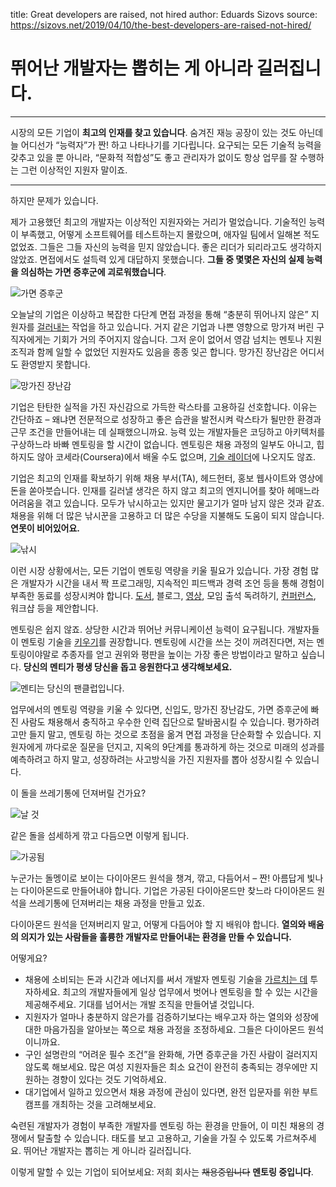 title: Great developers are raised, not hired
author: Eduards Sizovs
source: https://sizovs.net/2019/04/10/the-best-developers-are-raised-not-hired/

# 뛰어난 개발자는 뽑히는 게 아니라 길러집니다.

* * *

시장의 모든 기업이 **최고의 인재를 찾고 있습니다**. 숨겨진 재능 공장이 있는 것도 아닌데 늘 어디선가 “능력자”가 짠! 하고 나타나기를 기다립니다. 요구되는 모든 기술적 능력을 갖추고 있을 뿐 아니라, “문화적 적합성”도 좋고 관리자가 없이도 항상 업무를 잘 수행하는 그런 이상적인 지원자 말이죠.

* * *

하지만 문제가 있습니다.

제가 고용했던 최고의 개발자는 이상적인 지원자와는 거리가 멀었습니다. 기술적인 능력이 부족했고, 어떻게 소프트웨어를 테스트하는지 몰랐으며, 애자일 팀에서 일해본 적도 없었죠. 그들은 그들 자신의 능력을 믿지 않았습니다. 좋은 리더가 되리라고도 생각하지 않았죠. 면접에서도 설득력 있게 대답하지 못했습니다. **그들 중 몇몇은 자신의 실제 능력을 의심하는 가면 증후군에 괴로워했습니다**.

![가면 증후군](/static/articles/great-developers-are-raised/imposter.svg "이미지 출처: <a href='https://www.youtube.com/watch?v=1i8ylq4j_EY'>It's Dangerous to Go Alone: Battling the Invisible Monsters in Tech</a>")

오늘날의 기업은 이상하고 복잡한 다단계 면접 과정을 통해 “충분히 뛰어나지 않은” 지원자를 [걸러내는](https://rejected.us) 작업을 하고 있습니다. 거지 같은 기업과 나쁜 영향으로 망가져 버린 구직자에게는 기회가 거의 주어지지 않습니다. 그저 운이 없어서 영감 넘치는 멘토나 지원 조직과 함께 일할 수 없었던 지원자도 있음을 종종 잊곤 합니다. 망가진 장난감은 어디서도 환영받지 못합니다.

![망가진 장난감](https://sizovs.net/images/broken_toy.jpg "망가진 장난감")

기업은 탄탄한 실적을 가진 자신감으로 가득한 락스타를 고용하길 선호합니다. 이유는 간단하죠 – 왜냐면 전문적으로 성장하고 좋은 습관을 발전시켜 락스타가 될만한 환경과 근무 조건을 만들어내는 데 실패했으니까요. 능력 있는 개발자들은 코딩하고 아키텍처를 구상하느라 바빠 멘토링을 할 시간이 없습니다. 멘토링은 채용 과정의 일부도 아니고, 힙하지도 않아 코세라(Coursera)에서 배울 수도 없으며, [기술 레이더](https://www.thoughtworks.com/radar)에 나오지도 않죠.

기업은 최고의 인재를 확보하기 위해 채용 부서(TA), 헤드헌터, 홍보 웹사이트와 영상에 돈을 쏟아붓습니다. 인재를 길러낼 생각은 하지 않고 최고의 엔지니어를 찾아 헤매느라 어려움을 겪고 있습니다. 모두가 낚시하고는 있지만 물고기가 얼마 남지 않은 것과 같죠. 채용을 위해 더 많은 낚시꾼을 고용하고 더 많은 수당을 지불해도 도움이 되지 않습니다. **연못이 비어있어요.**

![낚시](/static/articles/great-developers-are-raised/fishing.svg "오늘날의 채용 상황")

이런 시장 상황에서는, 모든 기업이 멘토링 역량을 키울 필요가 있습니다. 가장 경험 많은 개발자가 시간을 내서 짝 프로그래밍, 지속적인 피드백과 경력 조언 등을 통해 경험이 부족한 동료를 성장시켜야 합니다. [도서](https://sizovs.net/2019/03/17/the-best-books-all-software-developers-must-read/), 블로그, [영상](https://dev.tube), 모임 출석 독려하기, [컨퍼런스](https://sizovs.net/2019/03/21/the-best-developer-conferences/), 워크샵 등을 제안합니다.

멘토링은 쉽지 않죠. 상당한 시간과 뛰어난 커뮤니케이션 능력이 요구됩니다. 개발자들이 멘토링 기술을 [키우기](https://principal.dev)를 권장합니다. 멘토링에 시간을 쓰는 것이 꺼려진다면, 저는 멘토링이야말로 추종자를 얻고 권위와 평판을 높이는 가장 좋은 방법이라고 말하고 싶습니다. **당신의 멘티가 평생 당신을 돕고 응원한다고 생각해보세요.**

![](https://sizovs.net/images/funclub.jpg "멘티는 당신의 팬클럽입니다.")

업무에서의 멘토링 역량을 키울 수 있다면, 신입도, 망가진 장난감도, 가면 증후군에 빠진 사람도 채용해서 충직하고 우수한 인력 집단으로 탈바꿈시킬 수 있습니다. 평가하려고만 들지 말고, 멘토링 하는 것으로 초점을 옮겨 면접 과정을 단순화할 수 있습니다. 지원자에게 까다로운 질문을 던지고, 지옥의 9단계를 통과하게 하는 것으로 미래의 성과를 예측하려고 하지 말고, 성장하려는 사고방식을 가진 지원자를 뽑아 성장시킬 수 있습니다.

이 돌을 쓰레기통에 던져버릴 건가요?

![날 것](https://sizovs.net/images/raw_diamond.jpg "다이아몬드로는 보이지 않는 돌덩어리")

같은 돌을 섬세하게 깎고 다듬으면 이렇게 됩니다.

![가공됨](https://sizovs.net/images/diamond.gif "짠! 이제 아름다운 다이아몬드가 되었네요.")

누군가는 돌멩이로 보이는 다이아몬드 원석을 챙겨, 깎고, 다듬어서 – 짠! 아름답게 빛나는 다이아몬드로 만들어내야 합니다. 기업은 가공된 다이아몬드만 찾느라 다이아몬드 원석을 쓰레기통에 던져버리는 채용 과정을 만들고 있죠.

다이아몬드 원석을 던져버리지 말고, 어떻게 다듬어야 할 지 배워야 합니다. **열의와 배움의 의지가 있는 사람들을 훌륭한 개발자로 만들어내는 환경을 만들 수 있습니다.**

어떻게요?

  * 채용에 소비되는 돈과 시간과 에너지를 써서 개발자 멘토링 기술을 [가르치는 데](https://principal.dev) 투자하세요. 최고의 개발자들에게 일상 업무에서 벗어나 멘토링을 할 수 있는 시간을 제공해주세요. 기대를 넘어서는 개발 조직을 만들어낼 것입니다.
  * 지원자가 얼마나 충분하지 않은가를 검증하기보다는 배우고자 하는 열의와 성장에 대한 마음가짐을 알아보는 쪽으로 채용 과정을 조정하세요. 그들은 다이아몬드 원석이니까요.
  * 구인 설명란의 “어려운 필수 조건”을 완화해, 가면 증후군을 가진 사람이 걸러지지 않도록 해보세요. 많은 여성 지원자들은 최소 요건이 완전히 충족되는 경우에만 지원하는 경향이 있다는 것도 기억하세요.
  * 대기업에서 일하고 있으면서 채용 과정에 관심이 있다면, 완전 입문자를 위한 부트캠프를 개최하는 것을 고려해보세요.

숙련된 개발자가 경험이 부족한 개발자를 멘토링 하는 환경을 만들어, 이 미친 채용의 경쟁에서 탈출할 수 있습니다. 태도를 보고 고용하고, 기술을 가질 수 있도록 가르쳐주세요. 뛰어난 개발자는 뽑히는 게 아니라 길러집니다.

이렇게 말할 수 있는 기업이 되어보세요: 저희 회사는 ~~채용중입니다~~ **멘토링 중입니다**.
